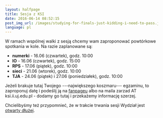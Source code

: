 ```yaml
---
layout: halfpage
title: Sesja z KSI
date: 2016-06-14 08:52:15
post_img_url: /images/studying-for-finals-just-kidding-i-need-to-pass.jpg
language: pl
---
```


W ramach wspólnej walki z sesją chcemy wam zaproponować powtórkowe spotkania w kole. Na razie zaplanowane są:

- **numerki** - 16.06 (czwartek), godz. 10:00
- **IO** - 16.06 (czwartek), godz. 15:00
- **RPS** - 17.06 (piątek), godz. 10:00
- **sieci** - 21.06 (wtorek), godz. 10:00
- **TJA** - 24.06 (piątek) i 27.06 (poniedziałek), godz. 10:00

Jeżeli brakuje tutaj Twojego ---największego koszmaru--- egzaminu, to zaproponuj datę i podeślij ją na [fanpageu](fb.com/ksi.uj) albo na maila zarzad AT ksi.ii.uj.edu.pl - dodamy go tutaj i przekażemy informację szerzej.


Chcielibyśmy też przypomnieć, że w trakcie trwania sesji Wydział jest [otwarty dłużej](https://www.facebook.com/WRSS.WMiI.UJ/photos/pcb.1111054952289244/1111054512289288/?type=3&theater).
